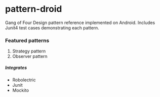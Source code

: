 # pattern-droid
Gang of Four Design pattern reference implemented on Android. Includes Junit4 test cases demonstrating each pattern.

### Featured patterns
1. Strategy pattern
2. Observer pattern

##### Integrates
* Robolectric
* Junit
* Mockito
